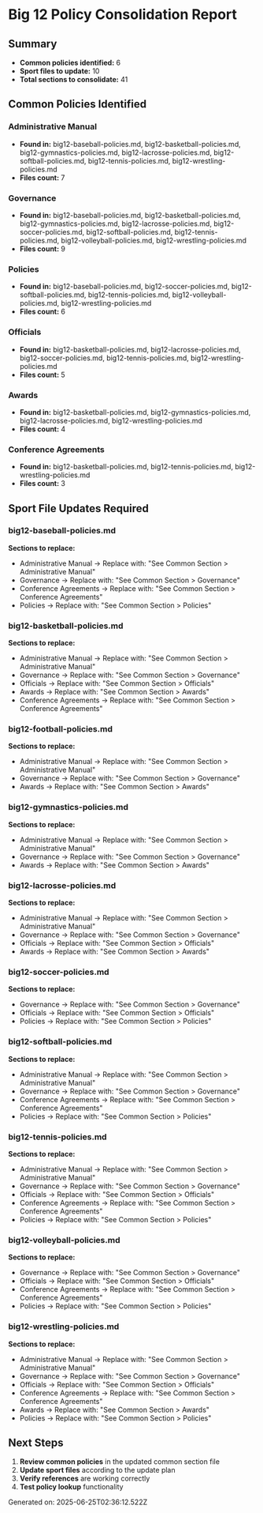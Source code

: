 # Big 12 Policy Consolidation Report

## Summary

- **Common policies identified:** 6
- **Sport files to update:** 10
- **Total sections to consolidate:** 41

## Common Policies Identified

### Administrative Manual

- **Found in:** big12-baseball-policies.md, big12-basketball-policies.md, big12-gymnastics-policies.md, big12-lacrosse-policies.md, big12-softball-policies.md, big12-tennis-policies.md, big12-wrestling-policies.md
- **Files count:** 7

### Governance

- **Found in:** big12-baseball-policies.md, big12-basketball-policies.md, big12-gymnastics-policies.md, big12-lacrosse-policies.md, big12-soccer-policies.md, big12-softball-policies.md, big12-tennis-policies.md, big12-volleyball-policies.md, big12-wrestling-policies.md
- **Files count:** 9

### Policies

- **Found in:** big12-baseball-policies.md, big12-soccer-policies.md, big12-softball-policies.md, big12-tennis-policies.md, big12-volleyball-policies.md, big12-wrestling-policies.md
- **Files count:** 6

### Officials

- **Found in:** big12-basketball-policies.md, big12-lacrosse-policies.md, big12-soccer-policies.md, big12-tennis-policies.md, big12-wrestling-policies.md
- **Files count:** 5

### Awards

- **Found in:** big12-basketball-policies.md, big12-gymnastics-policies.md, big12-lacrosse-policies.md, big12-wrestling-policies.md
- **Files count:** 4

### Conference Agreements

- **Found in:** big12-basketball-policies.md, big12-tennis-policies.md, big12-wrestling-policies.md
- **Files count:** 3

## Sport File Updates Required

### big12-baseball-policies.md

**Sections to replace:**

- Administrative Manual → Replace with: "See Common Section > Administrative Manual"
- Governance → Replace with: "See Common Section > Governance"
- Conference Agreements → Replace with: "See Common Section > Conference Agreements"
- Policies → Replace with: "See Common Section > Policies"

### big12-basketball-policies.md

**Sections to replace:**

- Administrative Manual → Replace with: "See Common Section > Administrative Manual"
- Governance → Replace with: "See Common Section > Governance"
- Officials → Replace with: "See Common Section > Officials"
- Awards → Replace with: "See Common Section > Awards"
- Conference Agreements → Replace with: "See Common Section > Conference Agreements"

### big12-football-policies.md

**Sections to replace:**

- Administrative Manual → Replace with: "See Common Section > Administrative Manual"
- Governance → Replace with: "See Common Section > Governance"
- Awards → Replace with: "See Common Section > Awards"

### big12-gymnastics-policies.md

**Sections to replace:**

- Administrative Manual → Replace with: "See Common Section > Administrative Manual"
- Governance → Replace with: "See Common Section > Governance"
- Awards → Replace with: "See Common Section > Awards"

### big12-lacrosse-policies.md

**Sections to replace:**

- Administrative Manual → Replace with: "See Common Section > Administrative Manual"
- Governance → Replace with: "See Common Section > Governance"
- Officials → Replace with: "See Common Section > Officials"
- Awards → Replace with: "See Common Section > Awards"

### big12-soccer-policies.md

**Sections to replace:**

- Governance → Replace with: "See Common Section > Governance"
- Officials → Replace with: "See Common Section > Officials"
- Policies → Replace with: "See Common Section > Policies"

### big12-softball-policies.md

**Sections to replace:**

- Administrative Manual → Replace with: "See Common Section > Administrative Manual"
- Governance → Replace with: "See Common Section > Governance"
- Conference Agreements → Replace with: "See Common Section > Conference Agreements"
- Policies → Replace with: "See Common Section > Policies"

### big12-tennis-policies.md

**Sections to replace:**

- Administrative Manual → Replace with: "See Common Section > Administrative Manual"
- Governance → Replace with: "See Common Section > Governance"
- Officials → Replace with: "See Common Section > Officials"
- Conference Agreements → Replace with: "See Common Section > Conference Agreements"
- Policies → Replace with: "See Common Section > Policies"

### big12-volleyball-policies.md

**Sections to replace:**

- Governance → Replace with: "See Common Section > Governance"
- Officials → Replace with: "See Common Section > Officials"
- Conference Agreements → Replace with: "See Common Section > Conference Agreements"
- Policies → Replace with: "See Common Section > Policies"

### big12-wrestling-policies.md

**Sections to replace:**

- Administrative Manual → Replace with: "See Common Section > Administrative Manual"
- Governance → Replace with: "See Common Section > Governance"
- Officials → Replace with: "See Common Section > Officials"
- Conference Agreements → Replace with: "See Common Section > Conference Agreements"
- Awards → Replace with: "See Common Section > Awards"
- Policies → Replace with: "See Common Section > Policies"

## Next Steps

1. **Review common policies** in the updated common section file
2. **Update sport files** according to the update plan
3. **Verify references** are working correctly
4. **Test policy lookup** functionality

Generated on: 2025-06-25T02:36:12.522Z
